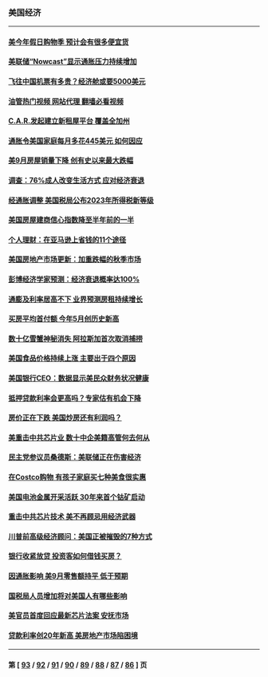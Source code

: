 ### 美国经济
---
#### [美今年假日购物季 预计会有很多便宜货](../../pages/ncid1078158/n13849658.md?10210845) 
#### [美联储“Nowcast”显示通胀压力持续增加](../../pages/ncid1078158/n13849445.md?10210845) 
#### [飞往中国机票有多贵？经济舱或要5000美元](../../pages/ncid1078158/n13849214.md?10210845) 
#### [油管热门视频 网站代理 翻墙必看视频](http://132.145.103.77:81/youtube.html?10210845)
#### [C.A.R.发起建立新租屋平台 覆盖全加州](../../pages/ncid1078158/n13849210.md?10210845) 
#### [通胀令美国家庭每月多花445美元 如何因应](../../pages/ncid1078158/n13849024.md?10210845) 
#### [美9月房屋销量下降 创有史以来最大跌幅](../../pages/ncid1078158/n13849021.md?10210845) 
#### [调查：76%成人改变生活方式 应对经济衰退](../../pages/ncid1078158/n13848790.md?10210845) 
#### [经通胀调整 美国税局公布2023年所得税新等级](../../pages/ncid1078158/n13848850.md?10210845) 
#### [美国房屋建商信心指数降至半年前的一半](../../pages/ncid1078158/n13848242.md?10210845) 
#### [个人理财：在亚马逊上省钱的11个途径](../../pages/ncid1078158/n13847993.md?10210845) 
#### [美国房地产市场更新：加重跌幅的秋季市场](../../pages/ncid1078158/n13847677.md?10210845) 
#### [彭博经济学家预测：经济衰退概率达100%](../../pages/ncid1078158/n13847765.md?10210845) 
#### [通膨及利率居高不下 业界预测房租持续增长](../../pages/ncid1078158/n13847743.md?10210845) 
#### [买房平均首付额 今年5月创历史新高](../../pages/ncid1078158/n13847651.md?10210845) 
#### [数十亿雪蟹神秘消失 阿拉斯加首次取消捕捞](../../pages/ncid1078158/n13847554.md?10210845) 
#### [美国食品价格持续上涨 主要出于四个原因](../../pages/ncid1078158/n13847448.md?10210845) 
#### [美国银行CEO：数据显示美民众财务状况健康](../../pages/ncid1078158/n13847507.md?10210845) 
#### [抵押贷款利率会更高吗？专家估有机会下降](../../pages/ncid1078158/n13846939.md?10210845) 
#### [房价正在下跌 美国炒房还有利润吗？](../../pages/ncid1078158/n13845022.md?10210845) 
#### [美重击中共芯片业 数十中企美籍高管何去何从](../../pages/ncid1078158/n13846793.md?10210845) 
#### [民主党参议员桑德斯：美联储正在伤害经济](../../pages/ncid1078158/n13846757.md?10210845) 
#### [在Costco购物 有孩子家庭买七种美食很实惠](../../pages/ncid1078158/n13844985.md?10210845) 
#### [美国电池金属开采活跃 30年来首个钴矿启动](../../pages/ncid1078158/n13846243.md?10210845) 
#### [重击中共芯片技术 美不再顾忌用经济武器](../../pages/ncid1078158/n13845753.md?10210845) 
#### [川普前高级经济顾问：美国正被摧毁的7种方式](../../pages/ncid1078158/n13845808.md?10210845) 
#### [银行收紧放贷 投资客如何借钱买房？](../../pages/ncid1078158/n13845654.md?10210845) 
#### [因通胀影响 美9月零售额持平 低于预期](../../pages/ncid1078158/n13845521.md?10210845) 
#### [国税局人员增加将对美国人有哪些影响](../../pages/ncid1078158/n13845392.md?10210845) 
#### [美官员首度回应最新芯片法案 安抚市场](../../pages/ncid1078158/n13845407.md?10210845) 
#### [贷款利率创20年新高 美房地产市场陷困境](../../pages/ncid1078158/n13845387.md?10210845) 

---
#### 第 [ [93](./93.md?10210845) / [92](./92.md?10210845) / [91](./91.md?10210845) / [90](./90.md?10210845) / [89](./89.md?10210845) / [88](./88.md?10210845) / [87](./87.md?10210845) / [86](./86.md?10210845) ] 页

